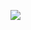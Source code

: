 ![](https://64.media.tumblr.com/d3be71600def5854f5d700f2c5bec5b9/b28c94218969a43d-1a/s1280x1920/c3d4ea88e28a2e19a580e017a31e98dde9e2ddf0.gifv)
